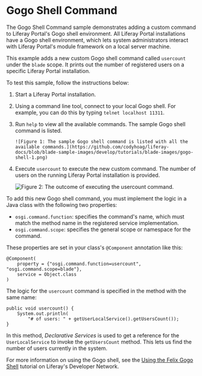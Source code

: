 # Gogo Shell Command

The Gogo Shell Command sample demonstrates adding a custom command to Liferay
Portal's Gogo shell environment. All Liferay Portal installations have a Gogo
shell environment, which lets system administrators interact with Liferay
Portal's module framework on a local server machine.

This example adds a new custom Gogo shell command called `usercount` under the
`blade` scope. It prints out the number of registered users on a specific
Liferay Portal installation.

To test this sample, follow the instructions below:

1.  Start a Liferay Portal installation.
2.  Using a command line tool, connect to your local Gogo shell. For example,
    you can do this by typing `telnet localhost 11311`.
3.  Run `help` to view all the available commands. The sample Gogo shell command
    is listed.

		![Figure 1: The sample Gogo shell command is listed with all the available commands.](https://github.com/codyhoag/liferay-docs/blob/blade-sample-images/develop/tutorials/blade-images/gogo-shell-1.png)

4.  Execute `usercount` to execute the new custom command. The number of users
    on the running Liferay Portal installation is provided.

    ![Figure 2: The outcome of executing the `usercount` command.](https://github.com/codyhoag/liferay-docs/blob/blade-sample-images/develop/tutorials/blade-images/gogo-shell-2.png)

To add this new Gogo shell command, you must implement the logic in a Java
class with the following two properties:

- `osgi.command.function`: specifies the command's name, which must match the
   method name in the registered service implementation.
- `osgi.command.scope`: specifies the general scope or namespace for the
   command.

These properties are set in your class's `@Component` annotation like this:

    @Component(
        property = {"osgi.command.function=usercount", "osgi.command.scope=blade"},
        service = Object.class
    )

The logic for the `usercount` command is specified in the method with the same
name:

    public void usercount() {
        System.out.println(
            "# of users: " + getUserLocalService().getUsersCount());
    }

In this method, *Declarative Services* is used to get a reference for the
`UserLocalService` to invoke the `getUsersCount` method. This lets us find the
number of users currently in the system.

For more information on using the Gogo shell, see the
[Using the Felix Gogo Shell](https://dev.liferay.com/develop/reference/-/knowledge_base/7-0/using-the-felix-gogo-shell)
tutorial on Liferay's Developer Network.